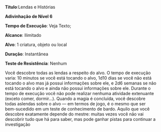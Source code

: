 **Titulo**:Lendas e Histórias

**Adivinhação de Nível 6**

**Tempo de Execução**: Veja Texto;

**Alcance**: Ilimitado

**Alvo**: 1 criatura, objeto ou local

**Duração**: Instantânea

**Teste de Resistência**: Nenhum

Você descobre todas as lendas a respeito do alvo. O tempo de execução varia: 10 minutos se você está tocando o alvo, 1d10 dias se você não está tocando o alvo mas já possui informações sobre ele, e 2d6 semanas se não está tocando o alvo e ainda não possui informações sobre ele.
Durante o tempo de execução você não pode realizar nenhuma atividade extenuante (exceto comer, dormir...). Quando a magia é concluída, você descobre todas aslendas sobre o alvo — em termos de jogo, é o mesmo que ser bem-sucedido em um teste de conhecimento de bardo. 
Aquilo que você descobre exatamente depende do mestre: muitas vezes você não vai descobrir tudo que há para saber, mas pode ganhar pistas para continuar a investigação